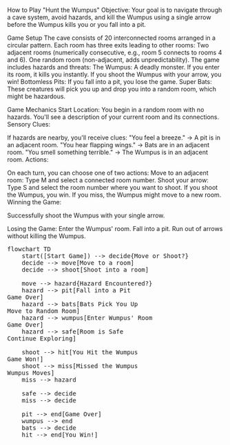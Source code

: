 How to Play "Hunt the Wumpus"
Objective:
Your goal is to navigate through a cave system, avoid hazards, and kill the Wumpus using a single arrow before the Wumpus kills you or you fall into a pit.

Game Setup
The cave consists of 20 interconnected rooms arranged in a circular pattern.
Each room has three exits leading to other rooms:
Two adjacent rooms (numerically consecutive, e.g., room 5 connects to rooms 4 and 6).
One random room (non-adjacent, adds unpredictability).
The game includes hazards and threats:
The Wumpus: A deadly monster.
If you enter its room, it kills you instantly.
If you shoot the Wumpus with your arrow, you win!
Bottomless Pits: If you fall into a pit, you lose the game.
Super Bats: These creatures will pick you up and drop you into a random room, which might be hazardous.

Game Mechanics
Start Location:
You begin in a random room with no hazards.
You'll see a description of your current room and its connections.
Sensory Clues:

If hazards are nearby, you'll receive clues:
"You feel a breeze." → A pit is in an adjacent room.
"You hear flapping wings." → Bats are in an adjacent room.
"You smell something terrible." → The Wumpus is in an adjacent room.
Actions:

On each turn, you can choose one of two actions:
Move to an adjacent room:
Type M and select a connected room number.
Shoot your arrow:
Type S and select the room number where you want to shoot.
If you shoot the Wumpus, you win. If you miss, the Wumpus might move to a new room.
Winning the Game:

Successfully shoot the Wumpus with your single arrow.

Losing the Game:
Enter the Wumpus' room.
Fall into a pit.
Run out of arrows without killing the Wumpus.

<pre class="mermaid">
flowchart TD
    start([Start Game]) --> decide{Move or Shoot?}
    decide --> move[Move to a room]
    decide --> shoot[Shoot into a room]
    
    move --> hazard{Hazard Encountered?}
    hazard --> pit[Fall into a Pit<br>Game Over]
    hazard --> bats[Bats Pick You Up<br>Move to Random Room]
    hazard --> wumpus[Enter Wumpus' Room<br>Game Over]
    hazard --> safe[Room is Safe<br>Continue Exploring]

    shoot --> hit[You Hit the Wumpus<br>Game Won!]
    shoot --> miss[Missed the Wumpus<br>Wumpus Moves]
    miss --> hazard

    safe --> decide
    miss --> decide

    pit --> end[Game Over]
    wumpus --> end
    bats --> decide
    hit --> end[You Win!]
</pre>
